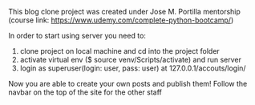This blog clone project was created under Jose M. Portilla mentorship (course link: https://www.udemy.com/complete-python-bootcamp/)

In order to start using server you need to:
1. clone project on local machine and cd into the project folder
2. activate virtual env ($ source venv/Scripts/activate) and run server
3. login as superuser(login: user, pass: user) at 127.0.0.1/accouts/login/

Now you are able to create your own posts and publish them! Follow the navbar on the top of the site for the other staff